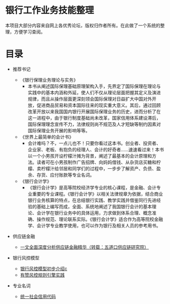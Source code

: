 # 银行工作业务技能整理

本项目大部分内容来自网上各优秀论坛，版权归作者所有。在此做了一个系统的整理，方便学习查阅。

目录
====

* 推荐书记
     * 《银行保理业务理论与实务》
        * 本书从阐述国际保理基础原理架构入手，先界定了国际保理在理论与实践中的基本内涵和外延，使人们不仅从理论层面把握其定义及演进规律，而且从操作层面更深刻领会国际保理对日益扩大中国对外开放，促进商品贸易和资本国际往来的现实重大意义。其后，通过回顾改革开放以来我国国内银行开展国际保理业务的历史，进而分析了在这一进程中，由于银行制度基础尚未改革，国家信用体系建设滞后，国际保理理念宣传不力，法律规则尚不规范及人才短缺等制约因素对国际保理业务开展的影响等等。
     * 《世界上最简单的会计书》
        * 会计难吗？不，一点儿也不！只要你看过这本书。创业者、投资者、企业家、老板、有抱负的经理人、会计的好奇者……速速看过来！本书以一个小男孩开设柠檬汁摊为背景，阐述了最基本的会计原理和方法。读者可在小男孩制作广告招牌、向妈妈借钱、从杂货店买糖和柠檬、卖柠檬汁给邻居和同学们的过程中，一步步了解资产、负债、盈余、存货、应付账款等专业名词。
     * 《银行会计学》
        * 《银行会计学》是高等院校经济学专业的核心课程，是金融、会计专业重要的专业课程。《银行会计学》以相关法律规章为依据，结合商业银行业务核算的特点，在总结银行实践、教学实践并借鉴同行先进经验的基础上编写而成，全面、系统地阐述了我国银行会计的基本理论、会计学在银行业务中的具体运用，力求做到体系合理、概念准确、操作规范、理论联系实际。《银行会计学》适合作为高等院校金融学、会计学专业教学使用，也可以作为银行及相关人员的参考用书。

* 供应链金融

     * <a href="https://github.com/Mein-Augenstern/Bank-Job-Guide/blob/main/docs/%E4%B8%80%E6%96%87%E5%85%A8%E9%9D%A2%E6%B7%B1%E5%BA%A6%E5%88%86%E6%9E%90%E4%BE%9B%E5%BA%94%E9%93%BE%E9%87%91%E8%9E%8D%E7%B2%BE%E5%8D%8E.md">一文全面深度分析供应链金融精华（转载：五道口供应链研究院）</a>

* 银行风控模型

    * <a href="">银行风控模型初步介绍c</a>
    * <a href="https://tech.youzan.com/rules-engine/">有赞风控规则引擎实践</a>

* 专业名词

    * <a href="https://github.com/Mein-Augenstern/Bank-Job-Guide/blob/main/docs/noun/society/%E7%BB%9F%E4%B8%80%E7%A4%BE%E4%BC%9A%E4%BF%A1%E7%94%A8%E4%BB%A3%E7%A0%81.md">统一社会信用代码</a>

